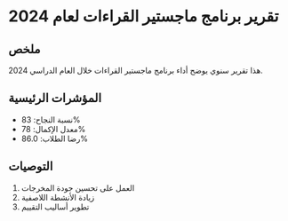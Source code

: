 # تقرير برنامج ماجستير القراءات لعام 2024

## ملخص

هذا تقرير سنوي يوضح أداء برنامج ماجستير القراءات خلال العام الدراسي 2024.

## المؤشرات الرئيسية

- نسبة النجاح: 83%
- معدل الإكمال: 78%
- رضا الطلاب: 86.0%

## التوصيات

1. العمل على تحسين جودة المخرجات
2. زيادة الأنشطة اللاصفية
3. تطوير أساليب التقييم
